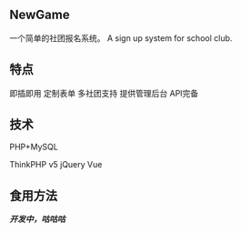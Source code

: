  NewGame
------
一个简单的社团报名系统。
A sign up system for school club.


特点
------
即插即用 
定制表单 
多社团支持
提供管理后台
API完备

技术
------
PHP+MySQL
  
ThinkPHP v5
jQuery
Vue

食用方法
------
***开发中，咕咕咕***